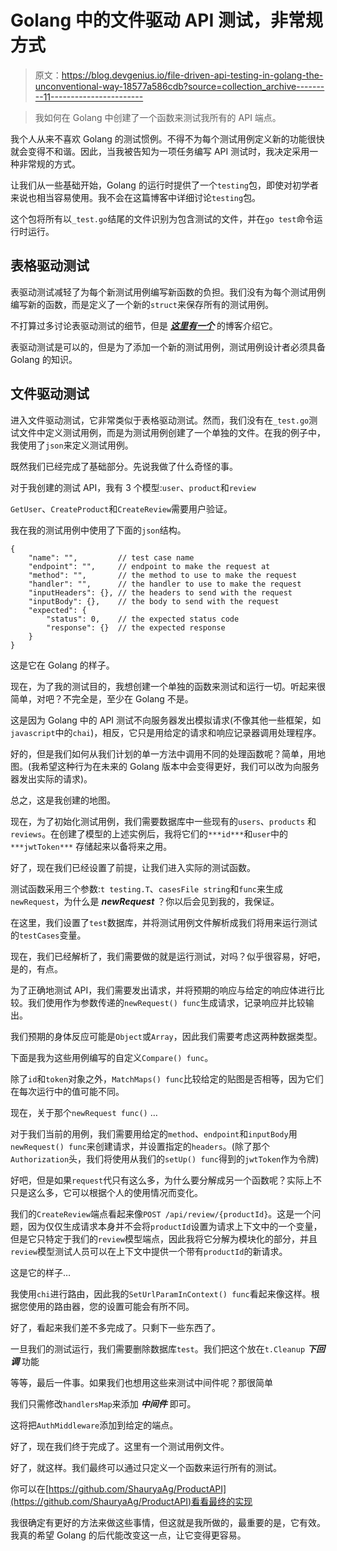 # Golang 中的文件驱动 API 测试，非常规方式

> 原文：<https://blog.devgenius.io/file-driven-api-testing-in-golang-the-unconventional-way-18577a586cdb?source=collection_archive---------11----------------------->

> 我如何在 Golang 中创建了一个函数来测试我所有的 API 端点。

我个人从来不喜欢 Golang 的测试惯例。不得不为每个测试用例定义新的功能很快就会变得不和谐。因此，当我被告知为一项任务编写 API 测试时，我决定采用一种非常规的方式。

让我们从一些基础开始，Golang 的运行时提供了一个`testing`包，即使对初学者来说也相当容易使用。我不会在这篇博客中详细讨论`testing`包。

这个包将所有以`_test.go`结尾的文件识别为包含测试的文件，并在`go test`命令运行时运行。

## 表格驱动测试

表驱动测试减轻了为每个新测试用例编写新函数的负担。我们没有为每个测试用例编写新的函数，而是定义了一个新的`struct`来保存所有的测试用例。

不打算过多讨论表驱动测试的细节，但是 [***这里有一个***](https://dave.cheney.net/2019/05/07/prefer-table-driven-tests) 的博客介绍它。

表驱动测试是可以的，但是为了添加一个新的测试用例，测试用例设计者必须具备 Golang 的知识。

## 文件驱动测试

进入文件驱动测试，它非常类似于表格驱动测试。然而，我们没有在`_test.go`测试文件中定义测试用例，而是为测试用例创建了一个单独的文件。在我的例子中，我使用了`json`来定义测试用例。

既然我们已经完成了基础部分。先说我做了什么奇怪的事。

对于我创建的测试 API，我有 3 个模型:`user`、`product`和`review`

`GetUser`、`CreateProduct`和`CreateReview`需要用户验证。

我在我的测试用例中使用了下面的`json`结构。

```
{
    "name": "",         // test case name
    "endpoint": "",     // endpoint to make the request at
    "method": "",       // the method to use to make the request
    "handler": "",      // the handler to use to make the request
    "inputHeaders": {}, // the headers to send with the request
    "inputBody": {},    // the body to send with the request
    "expected": {
        "status": 0,    // the expected status code
        "response": {}  // the expected response
    }
}
```

这是它在 Golang 的样子。

现在，为了我的测试目的，我想创建一个单独的函数来测试和运行一切。听起来很简单，对吧？不完全是，至少在 Golang 不是。

这是因为 Golang 中的 API 测试不向服务器发出模拟请求(不像其他一些框架，如`javascript`中的`chai`)，相反，它只是用给定的请求和响应记录器调用处理程序。

好的，但是我们如何从我们计划的单一方法中调用不同的处理函数呢？简单，用地图。(我希望这种行为在未来的 Golang 版本中会变得更好，我们可以改为向服务器发出实际的请求)。

总之，这是我创建的地图。

现在，为了初始化测试用例，我们需要数据库中一些现有的`users`、`products` 和`reviews`。在创建了模型的上述实例后，我将它们的`***id***`和`user`中的`***jwtToken***` 存储起来以备将来之用。

好了，现在我们已经设置了前提，让我们进入实际的测试函数。

测试函数采用三个参数:`t testing.T`、`casesFile string`和`func`来生成`newRequest`，为什么是 ***newRequest*** ？你以后会见到我的，我保证。

在这里，我们设置了`test`数据库，并将测试用例文件解析成我们将用来运行测试的`testCases`变量。

现在，我们已经解析了，我们需要做的就是运行测试，对吗？似乎很容易，好吧，是的，有点。

为了正确地测试 API，我们需要发出请求，并将预期的响应与给定的响应体进行比较。我们使用作为参数传递的`newRequest() func`生成请求，记录响应并比较输出。

我们预期的身体反应可能是`Object`或`Array`，因此我们需要考虑这两种数据类型。

下面是我为这些用例编写的自定义`Compare() func`。

除了`id`和`token`对象之外，`MatchMaps() func`比较给定的贴图是否相等，因为它们在每次运行中的值可能不同。

现在，关于那个`newRequest func()` …

对于我们当前的用例，我们需要用给定的`method`、`endpoint`和`inputBody`用`newRequest() func`来创建请求，并设置指定的`headers`。(除了那个`Authorization`头，我们将使用从我们的`setUp() func`得到的`jwtToken`作为令牌)

好吧，但是如果`request`代只有这么多，为什么要分解成另一个函数呢？实际上不只是这么多，它可以根据个人的使用情况而变化。

我们的`CreateReview`端点看起来像`POST /api/review/{productId}`。这是一个问题，因为仅仅生成请求本身并不会将`productId`设置为请求上下文中的一个变量，但是它只特定于我们的`review`模型端点，因此我将它分解为模块化的部分，并且`review`模型测试人员可以在上下文中提供一个带有`productId`的新请求。

这是它的样子…

我使用`chi`进行路由，因此我的`SetUrlParamInContext() func`看起来像这样。根据您使用的路由器，您的设置可能会有所不同。

好了，看起来我们差不多完成了。只剩下一些东西了。

一旦我们的测试运行，我们需要删除数据库`test`。我们把这个放在`t.Cleanup` ***下回调*** 功能

等等，最后一件事。如果我们也想用这些来测试中间件呢？那很简单

我们只需修改`handlersMap`来添加 ***中间件*** 即可。

这将把`AuthMiddleware`添加到给定的端点。

好了，现在我们终于完成了。这里有一个测试用例文件。

好了，就这样。我们最终可以通过只定义一个函数来运行所有的测试。

你可以在[https://github.com/ShauryaAg/ProductAPI](https://github.com/ShauryaAg/ProductAPI)看看最终的实现

我很确定有更好的方法来做这些事情，但这就是我所做的，最重要的是，它有效。我真的希望 Golang 的后代能改变这一点，让它变得更容易。